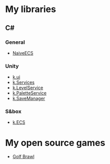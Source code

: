 # My libraries

## C#

### General
- [NaiveECS](https://github.com/xk0fe/NaiveECS)

### Unity
- [k.ui](https://github.com/xk0fe/k.ui)
- [k.Services](https://github.com/xk0fe/k.Services)
- [k.LevelService](https://github.com/xk0fe/k.LevelService)
- [k.PaletteService](https://github.com/xk0fe/k.PaletteService)
- [k.SaveManager](https://github.com/xk0fe/k.SaveManager)

### S&box
- [k.ECS](https://github.com/xk0fe/k.ECS)


# My open source games
- [Golf Brawl](https://github.com/xk0fe/GolfBrawl)

<!--
**xk0fe/xk0fe** is a ✨ _special_ ✨ repository because its `README.md` (this file) appears on your GitHub profile.

Here are some ideas to get you started:

- 🔭 I’m currently working on ...
- 🌱 I’m currently learning ...
- 👯 I’m looking to collaborate on ...
- 🤔 I’m looking for help with ...
- 💬 Ask me about ...
- 📫 How to reach me: ...
- 😄 Pronouns: ...
- ⚡ Fun fact: ...
-->
